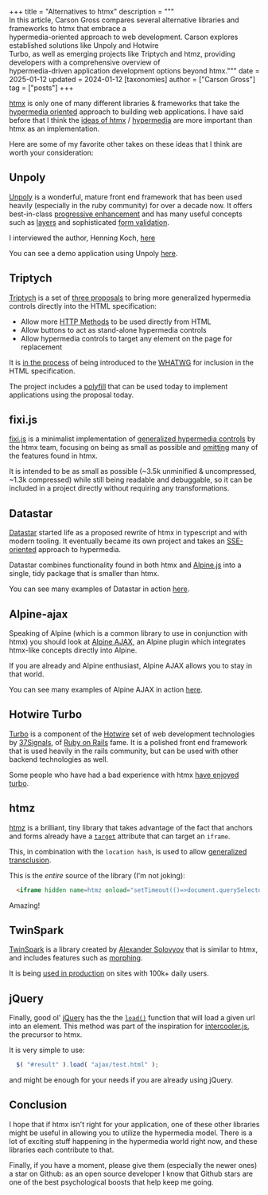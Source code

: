 +++
title = "Alternatives to htmx"
description = """\
  In this article, Carson Gross compares several alternative libraries and frameworks to htmx that embrace a \
  hypermedia-oriented approach to web development. Carson explores established solutions like Unpoly and Hotwire \
  Turbo, as well as emerging projects like Triptych and htmz, providing developers with a comprehensive overview of \
  hypermedia-driven application development options beyond htmx."""
date = 2025-01-12
updated = 2024-01-12
[taxonomies]
author = ["Carson Gross"]
tag = ["posts"]
+++

[htmx](/) is only one of many different libraries & frameworks that take the
[hypermedia oriented](@/essays/hypermedia-driven-applications.md) approach to building web applications.  I have
said before that I think the [ideas of htmx](/essays) / [hypermedia](https://hypermedia.systems) are more important than
htmx as an implementation.

Here are some of my favorite other takes on these ideas that I think are worth your consideration:

## Unpoly

[Unpoly](https://unpoly.com/) is a wonderful, mature front end framework that has been used heavily (especially in the
ruby community) for over a decade now.  It offers best-in-class [progressive enhancement](https://developer.mozilla.org/en-US/docs/Glossary/Progressive_Enhancement)
and has many useful concepts such as [layers](https://unpoly.com/up.layer) and sophisticated 
[form validation](https://unpoly.com/validation).

I interviewed the author, Henning Koch, [here](@/essays/interviews/henning_koch.md)

You can see a demo application using Unpoly [here](https://demo.unpoly.com/).

## Triptych

[Triptych](https://github.com/alexpetros/triptych) is a set of [three proposals](https://alexanderpetros.com/triptych/) 
to bring more generalized hypermedia controls directly into the HTML specification:

* Allow more [HTTP Methods](https://developer.mozilla.org/en-US/docs/Web/HTTP/Methods) to be used directly from HTML
* Allow buttons to act as stand-alone hypermedia controls
* Allow hypermedia controls to target any element on the page for replacement

It is [in the process](https://github.com/whatwg/html/issues/3577#issuecomment-2294931398) of being introduced to the 
[WHATWG](https://whatwg.org/) for inclusion in the HTML specification.

The project includes a [polyfill](https://github.com/alexpetros/triptych/blob/main/triptych.js) that can be used today
to implement applications using the proposal today.

## fixi.js

[fixi.js](https://github.com/bigskysoftware/fixi) is a minimalist implementation of
[generalized hypermedia controls](https://dl.acm.org/doi/fullHtml/10.1145/3648188.3675127) by the htmx team, focusing
on being as small as possible and [omitting](https://github.com/bigskysoftware/fixi#minimalism) many of the features 
found in htmx.

It is intended to be as small as possible (~3.5k unminified & uncompressed, ~1.3k compressed) while still being readable
and debuggable, so it can be included in a project directly without requiring any transformations.

## Datastar

[Datastar](https://data-star.dev/) started life as a proposed rewrite of htmx in typescript and with modern
tooling.  It eventually became its own project and takes an [SSE-oriented](https://data-star.dev/guide/getting_started#backend-setup)
approach to hypermedia.  

Datastar combines functionality found in both htmx and [Alpine.js](https://alpinejs.dev/) into 
a single, tidy package that is smaller than htmx.  

You can see many examples of Datastar in action [here](https://data-star.dev/examples).

## Alpine-ajax

Speaking of Alpine (which is a common library to use in conjunction with htmx) you should look at 
[Alpine AJAX](https://alpine-ajax.js.org/), an Alpine plugin which integrates htmx-like concepts directly into Alpine.

If you are already and Alpine enthusiast, Alpine AJAX allows you to stay in that world.

You can see many examples of Alpine AJAX in action [here](https://alpine-ajax.js.org/examples/).

## Hotwire Turbo

[Turbo](https://turbo.hotwired.dev/) is a component of the [Hotwire](https://hotwired.dev/) set of web development
technologies by [37Signals](https://37signals.com/), of [Ruby on Rails](https://rubyonrails.org/) fame.  It is a polished
front end framework that is used heavily in the rails community, but can be used with other backend technologies as well.

Some people who have had a bad experience with htmx [have enjoyed turbo](https://news.ycombinator.com/item?id=42615663).

## htmz

[htmz](https://leanrada.com/htmz/) is a brilliant, tiny library that takes advantage of the fact that anchors and forms
already have a [`target`](https://developer.mozilla.org/en-US/docs/Web/HTML/Element/a#target) attribute that can target 
an `iframe`.

This, in combination with the `location hash`, is used to allow [generalized transclusion](https://dl.acm.org/doi/fullHtml/10.1145/3648188.3675127#sec-7).

This is the *entire* source of the library (I'm not joking):

```html
  <iframe hidden name=htmz onload="setTimeout(()=>document.querySelector(contentWindow.location.hash||null)?.replaceWith(...contentDocument.body.childNodes))"></iframe>
```

Amazing!

## TwinSpark

[TwinSpark](https://twinspark.js.org/) is a library created by [Alexander Solovyov](https://solovyov.net/) that is 
similar to htmx, and includes features such as [morphing](https://twinspark.js.org/api/ts-swap/#morph).

It is being [used in production](https://twinspark.js.org#who-is-using-this) on sites with 100k+ daily users.

## jQuery

Finally, good ol' [jQuery](https://jquery.com/) has the the [`load()`](https://api.jquery.com/load/#load-url-data-complete)
function that will load a given url into an element.  This method was part of the inspiration for 
[intercooler.js](https://intercoolerjs.org), the precursor to htmx.

It is very simple to use:

```javascript
  $( "#result" ).load( "ajax/test.html" );
```
and might be enough for your needs if you are already using jQuery.

## Conclusion

I hope that if htmx isn't right for your application, one of these other libraries might be useful in allowing you to
utilize the hypermedia model.  There is a lot of exciting stuff happening in the hypermedia world right now, and these
libraries each contribute to that.

Finally, if you have a moment, please give them (especially the newer ones) a star on Github: as an open source 
developer I know that Github stars are one of the best psychological boosts that help keep me going.

